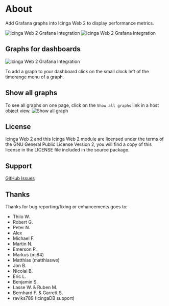 # About

Add Grafana graphs into Icinga Web 2 to display performance metrics.

![Icinga Web 2 Grafana Integration](images/icingaweb2_grafana_screenshot_01.png "Grafana")
![Icinga Web 2 Grafana Integration](images/icingaweb2_grafana_screenshot_02.png "Grafana")

## Graphs for dashboards

![Icinga Web 2 Grafana Integration](images/icingaweb2_grafana_screenshot_06.png)

To add a graph to your dashboard click on the small clock left of the timerange menu of a graph.

## Show all graphs

To see all graphs on one page, click on the `Show all graphs` link in a host object view.
![Show all graph](images/showallgraph.png "Show all graph")

## License

Icinga Web 2 and this Icinga Web 2 module are licensed under the terms of the GNU
General Public License Version 2, you will find a copy of this license in the
LICENSE file included in the source package.

## Support

[GitHub Issues](https://github.com/NETWAYS/icingaweb2-module-grafana/issues)

## Thanks

Thanks for bug reporting/fixing or enhancements goes to:

* Thilo W.
* Robert G.
* Peter N.
* Alex
* Michael F.
* Martin N.
* Emerson P.
* Markus (mj84)
* Matthias (matthiaswe)
* Jon B.
* Nicolai B.
* Eric L.
* Benjamin S.
* Lasse W. & Ruben M.
* Bernhard F. & Garrett S.
* raviks789 (IcingaDB support)
